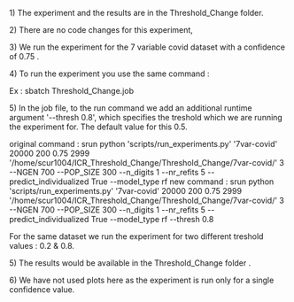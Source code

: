 1\) The experiment and the results are in the Threshold_Change folder.

2\) There are no code changes for this experiment,

3\) We run the experiment for the 7 variable covid dataset with a
confidence of 0.75 .

4\) To run the experiment you use the same command :

Ex : sbatch Threshold_Change.job

5\) In the job file, to the run command we add an additional runtime
argument \'\--thresh 0.8\', which specifies the treshold which we are
running the experiment for. The default value for this 0.5.

original command : srun python \'scripts/run_experiments.py\'
\'7var-covid\' 20000 200 0.75 2999
\'/home/scur1004/ICR_Threshold_Change/Threshold_Change/7var-covid/\' 3
\--NGEN 700 \--POP_SIZE 300 \--n_digits 1 \--nr_refits 5
\--predict_individualized True \--model_type rf new command : srun
python \'scripts/run_experiments.py\' \'7var-covid\' 20000 200 0.75 2999
\'/home/scur1004/ICR_Threshold_Change/Threshold_Change/7var-covid/\' 3
\--NGEN 700 \--POP_SIZE 300 \--n_digits 1 \--nr_refits 5
\--predict_individualized True \--model_type rf \--thresh 0.8

For the same dataset we run the experiment for two different treshold
values : 0.2 & 0.8.

5\) The results would be available in the Threshold_Change folder .

6\) We have not used plots here as the experiment is run only for a
single confidence value.
